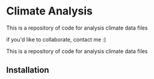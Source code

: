 # Climate Analysis
This is a repository of code for analysis climate data files

if you'd like to collaborate, contact me :) 

This is a repository of code for analysis climate data files 

## Installation

